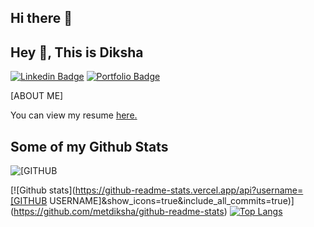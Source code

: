 ## Hi there 👋

<!--
**metdiksha/metdiksha** is a ✨ _special_ ✨ repository because its `README.md` (this file) appears on your GitHub profile.

Here are some ideas to get you started:

- 🔭 I’m currently working on ...
- 🌱 I’m currently learning ...
- 👯 I’m looking to collaborate on ...
- 🤔 I’m looking for help with ...
- 💬 Ask me about ...
- 📫 How to reach me: ...
- 😄 Pronouns: ...
- ⚡ Fun fact: ...
-->

## Hey 👋, This is Diksha

[![Linkedin Badge](https://img.shields.io/badge/-[LINKEDIN]-0072b1?style=flat&logo=Linkedin&logoColor=white&link=https://www.linkedin.com/in/[LINKEDIN]/)](https://www.linkedin.com/in/[LINKEDIN]/) [![Portfolio Badge](https://img.shields.io/badge/portfolio-web-blue?style=flat&link=[PORTFOLIO]/)]([PORTFOLIO]/) <p align='left'>[ABOUT ME]</p><p align='left'> You can view my resume <a href='[RESUME] ' target=_blank><u>here</u>.</a></p>
## Some of my Github Stats
<p align=left> <img src=https://komarev.com/ghpvc/?username=[GITHUB USERNAME] alt=[GITHUB USERNAME] /> </p>

[![Github stats](https://github-readme-stats.vercel.app/api?username=[GITHUB USERNAME]&show_icons=true&include_all_commits=true)](https://github.com/metdiksha/github-readme-stats)
[![Top Langs](https://github-readme-stats.vercel.app/api/top-langs/?username=metdiksha&layout=compact)](https://github.com/metdiksha/github-readme-stats)
